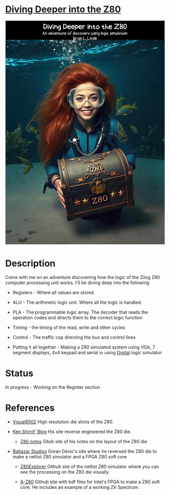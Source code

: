 # [Diving Deeper into the Z80](https://github.com/MicroNut/Diving-Deeper-Into-the-Z80/blob/main/Documentation/Diving%20Deeper%20into%20the%20Z80.pdf)
<p align="center">
  <a href="/Documentation/Diving Deeper into the Z80.pdf">
    <img src="/Documentation/Resources/coverart.png" alt="Diving Deeper into the Z80"/>
  </a>
</p>

# Description

Come with me on an adventure discovering how the logic of the Zilog Z80 computer processing unit works. I'll be diving deep into the following
* Registers - Where all values are stored

*  ALU - The arithmetic logic unit. Where all the logic is handled.

*  PLA - The programmable logic array. The decoder that reads the operation codes and directs them to the correct logic function

* Timing - the timing of the read, write and other cycles

* Control - The traffic cop directing the bus and control lines

* Putting it all together - Making a Z80 simulated system using VGA, 7 segment displays, 4x4 keypad and serial io using [Digital](https://github.com/hneemann/Digital) logic simulator.

# Status 
In progress - Working on the Register section

# References
* [Visual6502](http://visual6502.org/images/pages/Zilog_Z84C00_die_shots.html) High resolution die shots of the Z80.

* [Ken Shirrif' Blog](https://www.righto.com/p/index.html) His site reverse engineered the Z80 die.

    *  [Z80 notes](https://github.com/shirriff/z80-notes) Gitub site of his notes on the layout of the Z80 die 

* [Baltazar Studios](https://baltazarstudios.com/) Goran Devic's site where he reversed the Z80 die to make a netlist Z80 simulator and a FPGA Z80 soft core
  
    *   [Z80Explorer](https://github.com/gdevic/Z80Explorer) Github site of the netlist Z80 simulator where you can see the processing on the Z80 die visually.
  
    *  [A-Z80](https://github.com/gdevic/A-Z80) Github site with bdf files for Intel's FPGA to make a Z80 soft core. He includes an example of a working ZX Spectrum.
  
